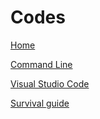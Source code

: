 # Codes

[Home](/)

[Command Line](/codes/command-line)

[Visual Studio Code](/codes/visual-studio-code)

[Survival guide](/codes/)